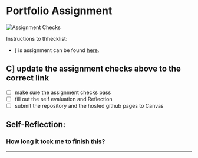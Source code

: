 Portfolio Assignment
==========================================
![Assignment Checks](https://github.com/IT3049C/student-portfolio/workflows/Assignment%20Checks/badge.svg)

Instructions to thhecklist:
- [ is assignment can be found [here](https://it3049c.github.io/Material/Assignments/1.Online_Portfolio/).
## C] update the assignment checks above to the correct link
- [ ] make sure the assignment checks pass
- [ ] fill out the self evaluation and Reflection
- [ ] submit the repository and the hosted github pages to Canvas

## Self-Reflection:


### How long it took me to finish this?

-----------------------
